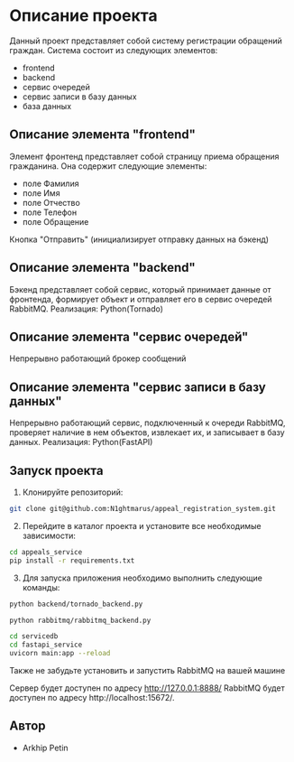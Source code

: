 # Описание проекта

Данный проект представляет собой систему регистрации обращений граждан. Система состоит из следующих элементов:

* frontend
* backend
* сервис очередей
* сервис записи в базу данных
* база данных

## Описание элемента "frontend"
Элемент фронтенд представляет собой страницу приема обращения гражданина. Она содержит следующие элементы:
* поле Фамилия
* поле Имя
* поле Отчество
* поле Телефон
* поле Обращение

Кнопка "Отправить" (инициализирует отправку данных на бэкенд)

## Описание элемента "backend"
Бэкенд представляет собой сервис, который принимает данные от фронтенда, формирует объект и отправляет его в сервис очередей RabbitMQ.
Реализация: Python(Tornado)

## Описание элемента "сервис очередей"
Непрерывно работающий брокер сообщений

## Описание элемента "сервис записи в базу данных"
Непрерывно работающий сервис, подключенный к очереди RabbitMQ, проверяет наличие в нем объектов, извлекает их, и записывает в базу данных.
Реализация: Python(FastAPI)

## Запуск проекта

1. Клонируйте репозиторий:

```bash
git clone git@github.com:N1ghtmarus/appeal_registration_system.git
```

2. Перейдите в каталог проекта и установите все необходимые зависимости:

```bash
cd appeals_service
pip install -r requirements.txt
```
3. Для запуска приложения необходимо выполнить следующие команды:
```bash
python backend/tornado_backend.py
```
```bash
python rabbitmq/rabbitmq_backend.py
```
```bash
cd servicedb
cd fastapi_service
uvicorn main:app --reload
```
Также не забудьте установить и запустить RabbitMQ на вашей машине

Сервер будет доступен по адресу http://127.0.0.1:8888/
RabbitMQ будет доступен по адресу http://localhost:15672/.

## Автор
* Arkhip Petin